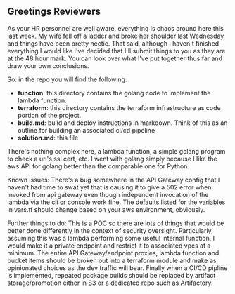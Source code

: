 ## Greetings Reviewers
As your HR personnel are well aware, everything is chaos around here this last week.  My wife fell off a ladder and broke her shoulder last Wednesday and things have been pretty hectic. That said, although I haven't finished everything I would like I've decided that I'll submit things to you as they are at the 48 hour mark. You can look over what I've put together thus far and draw your own conclusions.

So:  in the repo you will find the following:

* **function**: this directory contains the golang code to implement the lambda function.
* **terraform**: this directory contains the terraform infrastructure as code portion of the project.
* **build.md**: build and deploy instructions in markdown. Think of this as an outline for building an associated ci/cd pipeline
* **solution.md**: this file

There's nothing complex here, a lambda function, a simple golang program to check a uri's ssl cert, etc. I went with golang simply because I like the aws API for golang better than the comparable one for Python.

Known issues:
There's a bug somewhere in the API Gateway config that I haven't had time to swat yet that is causing it to give a 502 error when invoked from api gateway even though independent invocation of the lambda via the cli or console work fine. The defaults listed for the variables in vars.tf should change based on your aws environment, obviously.

Further things to do:
This is a POC so there are lots of things that would be better done differently in the context of security oversight. Particularly, assuming this was a lambda performing some useful internal function, I would make it a private endpoint and restrict it to associated vpcs at a minimum. The entire API Gateway/endpoint proxies, lambda function and bucket items should be broken out into a terraform module and make as opinionated choices as the dev traffic will bear. Finally when a CI/CD pipline is implemented, repeated package builds should be replaced by artifact storage/promotion either in S3 or a dedicated repo such as Artifactory.

